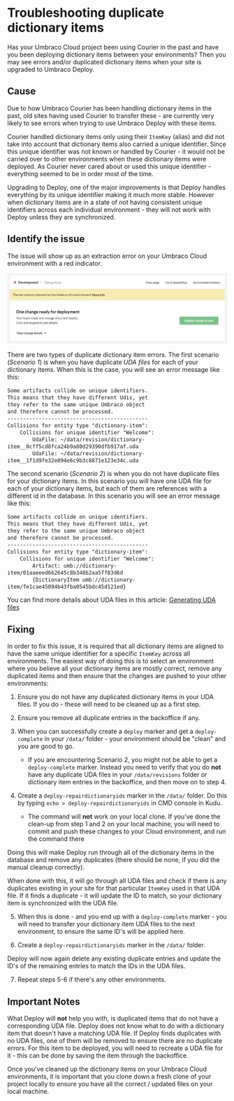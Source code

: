 
# Troubleshooting duplicate dictionary items

Has your Umbraco Cloud project been using Courier in the past and have you been deploying dictionary items between your environments? Then you may see errors and/or duplicated dictionary items when your site is upgraded to Umbraco Deploy.

## Cause

Due to how Umbraco Courier has been handling dictionary items in the past, old sites having used Courier to transfer these - are currently very likely to see errors when trying to use Umbraco Deploy with these items.

Courier handled dictionary items only using their `ItemKey` (alias) and did not take into account that dictionary items also carried a unique identifier. Since this unique identifier was not known or handled by Courier - it would not be carried over to other environments when these dictionary items were deployed. As Courier never cared about or used this unique identifier - everything seemed to be in order most of the time.

Upgrading to Deploy, one of the major improvements is that Deploy handles everything by its unique identifier making it much more stable. However when dictionary items are in a state of not having consistent unique identifiers across each individual environment - they will not work with Deploy unless they are synchronized.

## Identify the issue

The issue will show up as an extraction error on your Umbraco Cloud environment with a red indicator.

![Extraction error](images/extraction-error.png)

There are two types of duplicate dictionary item errors. The first scenario (*Scenario 1*) is when you have duplicate *UDA files* for each of your dictionary items. When this is the case, you will see an error message like this:

    Some artifacts collide on unique identifiers.
    This means that they have different Udis, yet
    they refer to the same unique Umbraco object
    and therefore cannot be processed.
    ---------------------------------------------
    Collisions for entity type "dictionary-item":
        Collisions for unique identifier "Welcome":
            UdaFile: ~/data/revision/dictionary-item__0cff5cd8fca24b9a80d29390dfb917af.uda
            UdaFile: ~/data/revision/dictionary-item__1f1d9fe32e094e6c9b3c8871e123e34c.uda

The second scenario (*Scenario 2*) is when you do not have duplicate files for your dictionary items. In this scenario you will have one UDA file for each of your dictionary items, but each of them are references with a different id in the database. In this scenario you will see an error message like this:

    Some artifacts collide on unique identifiers.
    This means that they have different Udis, yet
    they refer to the same unique Umbraco object
    and therefore cannot be processed.
    ---------------------------------------------
    Collisions for entity type "dictionary-item":
        Collisions for unique identifier "Welcome":
            Artifact: umb://dictionary-item/01aaeeed662645c8b348b2aa5ff83d6d
            {DictionaryItem umb://dictionary-item/fe1cae45094b43fba0545bdc45d121ed}

You can find more details about UDA files in this article: [Generating UDA files](../../set-up/power-tools/generating-uda-files.md#what-are-uda-files)

## Fixing

In order to fix this issue, it is required that all dictionary items are aligned to have the same unique identifier for a specific `ItemKey` across all environments. The easiest way of doing this is to select an environment where you believe all your dictionary items are mostly correct, remove any duplicated items and then ensure that the changes are pushed to your other environments:

1. Ensure you do not have any duplicated dictionary items in your UDA files. If you do - these will need to be cleaned up as a first step.

2. Ensure you remove all duplicate entries in the backoffice if any.

3. When you can successfully create a `deploy` marker and get a `deploy-complete` in your `/data/` folder - your environment should be "clean" and you are good to go.
    * If you are encountering Scenario 2, you might not be able to get a `deploy-complete` marker. Instead you need to verify that you do **not** have any duplicate UDA files in your `/data/revisions` folder or dictionary item entries in the backoffice, and then move on to step 4.

4. Create a `deploy-repairdictionaryids` marker in the `/data/` folder. Do this by typing `echo > deploy-repairdictionaryids` in CMD console in Kudu.
    * The command will **not** work on your local clone. If you've done the clean-up from step 1 and 2 on your local machine, you will need to commit and push these changes to your Cloud environment, and run the command there

Doing this will make Deploy run through all of the dictionary items in the database and remove any duplicates (there should be none, if you did the manual cleanup correctly).

When done with this, it will go through all UDA files and check if there is any duplicates existing in your site for that particular `ItemKey` used in that UDA file. If it finds a duplicate - it will update the ID to match, so your dictionary item is synchronized with the UDA file.

5. When this is done - and you end up with a `deploy-complete` marker - you will need to transfer your dictionary item UDA files to the next environment, to ensure the same ID's will be applied here.

6. Create a `deploy-repairdictionaryids` marker in the `/data/` folder.

Deploy will now again delete any existing duplicate entries and update the ID's of the remaining entries to match the IDs in the UDA files.

7. Repeat steps 5-6 if there's any other environments.

## Important Notes

What Deploy will **not** help you with, is duplicated items that do not have a corresponding UDA file. Deploy does not know what to do with a dictionary item that doesn't have a matching UDA file. If Deploy finds duplicates with no UDA files, one of them will be removed to ensure there are no duplicate errors. For this item to be deployed, you will need to recreate a UDA file for it - this can be done by saving the item through the backoffice.

Once you've cleaned up the dictionary items on your Umbraco Cloud environments, it is important that you clone down a fresh clone of your project locally to ensure you have all the correct / updated files on your local machine.
